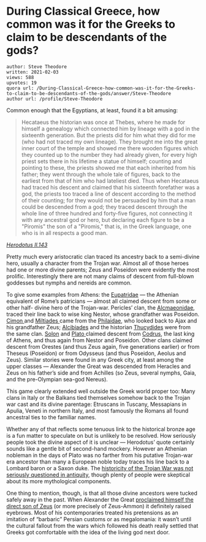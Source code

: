 # During Classical Greece, how common was it for the Greeks to claim to be descendants of the gods?

	author: Steve Theodore
	written: 2021-02-03
	views: 588
	upvotes: 19
	quora url: /During-Classical-Greece-how-common-was-it-for-the-Greeks-to-claim-to-be-descendants-of-the-gods/answer/Steve-Theodore
	author url: /profile/Steve-Theodore


Common enough that the Egyptians, at least, found it a bit amusing:

> Hecataeus the historian was once at Thebes, where he made for himself a genealogy which connected him by lineage with a god in the sixteenth generation. But the priests did for him what they did for me (who had not traced my own lineage). They brought me into the great inner court of the temple and showed me there wooden figures which they counted up to the number they had already given, for every high priest sets there in his lifetime a statue of himself; counting and pointing to these, the priests showed me that each inherited from his father; they went through the whole tale of figures, back to the earliest from that of him who had lateliest died. Thus when Hecataeus had traced his descent and claimed that his sixteenth forefather was a god, the priests too traced a line of descent according to the method of their counting; for they would not be persuaded by him that a man could be descended from a god; they traced descent through the whole line of three hundred and forty-five figures, not connecting it with any ancestral god or hero, but declaring each figure to be a "Piromis" the son of a "Piromis," that is, in the Greek language, one who is in all respects a good man.

_[Herodotus II.143](https://penelope.uchicago.edu/Thayer/E/Roman/Texts/Herodotus/2B*.html)_ 

Pretty much every aristocratic clan traced its ancestry back to a semi-divine hero, usually a character from the Trojan war. Almost all of those heroes had one or more divine parents; Zeus and Poseidon were evidently the most prolific. Interestingly there are not many claims of descent from full-blown goddesses but nymphs and nereids are common.

To give some examples from Athens: the [Eupatridae](https://en.wikipedia.org/wiki/Eupatridae) — the Athenian equivalent of Rome’s patricians — almost all claimed descent from some or other half- divine hero of the Trojan-war. Pericles’ clan, the [Alcmaeonidae](https://en.wikipedia.org/wiki/Alcmaeonidae), traced their line back to wise king Nestor, whose grandfather was Poseidon. [Cimon ](https://en.wikipedia.org/wiki/Cimon)and [Miltiades ](https://en.wikipedia.org/wiki/Miltiades)came from the [Philaidae](https://en.wikipedia.org/wiki/Philaidae), who looked back to Ajax and his grandfather Zeus; [Alcibiades](https://en.wikipedia.org/wiki/Alcibiades) and the historian [Thucydides](https://en.wikipedia.org/wiki/Thucydides) were from the same clan. [Solon](https://en.wikipedia.org/wiki/Solon#Life) and [Plato ](https://en.wikipedia.org/wiki/Plato)claimed descent from [Codrus](https://en.wikipedia.org/wiki/Codrus), the last king of Athens, and thus again from Nestor and Poseidon. Other clans claimed descent from Orestes (and thus Zeus again, five generations earlier) or from Theseus (Poseidon) or from Odysseus (and thus Poseidon, Aeolus and Zeus). Similar stories were found in any Greek city, at least among the upper classes — Alexander the Great was descended from Heracles and Zeus on his father’s side and from Achilles (so Zeus, several nymphs, Gaia, and the pre-Olympian sea-god Nereus).

This game clearly extended well outside the Greek world proper too: Many clans in Italy or the Balkans tied themselves somehow back to the Trojan war cast and its divine parentage: Etruscans in Tuscany, Messapians in Apulia, Veneti in northern Italy, and most famously the Romans all found ancestral ties to the familiar names.

Whether any of that reflects some tenuous link to the historical bronze age is a fun matter to speculate on but is unlikely to be resolved. How seriously people took the divine aspect of it is unclear — Herodotus’ quote certainly sounds like a gentle bit of second-hand mockery. However an Athenian nobleman in the days of Plato was no farther from his putative Trojan-war era ancestor than many a European noble today traces his line back to a Lombard baron or a Saxon duke. The [historicity of the Trojan War was not seriously questioned in antiquity](https://www.quora.com/Did-the-ancient-Greeks-and-or-Romans-view-the-Trojan-War-as-described-in-the-Iliad-as-an-actual-historical-event-When-did-it-come-to-be-seen-as-fictional/answer/Steve-Theodore?ch=10&share=27f76ccc&srid=zLvM), though plenty of people were skeptical about its more mythological components.

One thing to mention, though, is that all those divine ancestors were tucked safely away in the past. When Alexander the Great [proclaimed himself the direct son of Zeus](https://www.quora.com/Have-you-heard-that-Alexander-the-Great-was-declared-a-Son-of-God/answer/Steve-Theodore?ch=10&share=ba4bfb8d&srid=zLvM) (or more precisely of Zeus-Ammon) it definitely raised eyebrows. Most of his contemporaries treated his pretensions as an imitation of “barbaric” Persian customs or as megalomania: it wasn’t until the cultural fallout from the wars which followed his death really settled that Greeks got comfortable with the idea of the living god next door.

